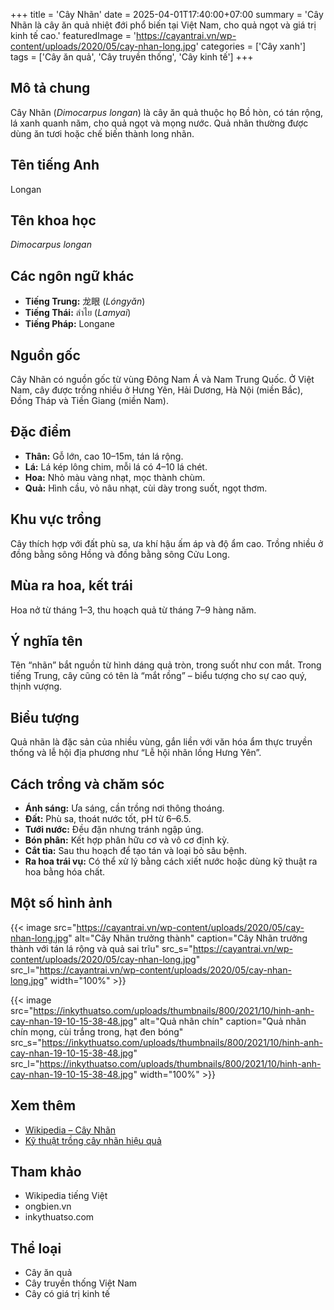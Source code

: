 +++
title = 'Cây Nhãn'
date = 2025-04-01T17:40:00+07:00
summary = 'Cây Nhãn là cây ăn quả nhiệt đới phổ biến tại Việt Nam, cho quả ngọt và giá trị kinh tế cao.'
featuredImage = 'https://cayantrai.vn/wp-content/uploads/2020/05/cay-nhan-long.jpg'
categories = ['Cây xanh']
tags = ['Cây ăn quả', 'Cây truyền thống', 'Cây kinh tế']
+++

## Mô tả chung

Cây Nhãn (*Dimocarpus longan*) là cây ăn quả thuộc họ Bồ hòn, có tán rộng, lá xanh quanh năm, cho quả ngọt và mọng nước. Quả nhãn thường được dùng ăn tươi hoặc chế biến thành long nhãn.

## Tên tiếng Anh

Longan

## Tên khoa học

*Dimocarpus longan*

## Các ngôn ngữ khác

- **Tiếng Trung:** 龙眼 (*Lóngyǎn*)
- **Tiếng Thái:** ลำไย (*Lamyai*)
- **Tiếng Pháp:** Longane

## Nguồn gốc

Cây Nhãn có nguồn gốc từ vùng Đông Nam Á và Nam Trung Quốc. Ở Việt Nam, cây được trồng nhiều ở Hưng Yên, Hải Dương, Hà Nội (miền Bắc), Đồng Tháp và Tiền Giang (miền Nam).

## Đặc điểm

- **Thân:** Gỗ lớn, cao 10–15m, tán lá rộng.
- **Lá:** Lá kép lông chim, mỗi lá có 4–10 lá chét.
- **Hoa:** Nhỏ màu vàng nhạt, mọc thành chùm.
- **Quả:** Hình cầu, vỏ nâu nhạt, cùi dày trong suốt, ngọt thơm.

## Khu vực trồng

Cây thích hợp với đất phù sa, ưa khí hậu ấm áp và độ ẩm cao. Trồng nhiều ở đồng bằng sông Hồng và đồng bằng sông Cửu Long.

## Mùa ra hoa, kết trái

Hoa nở từ tháng 1–3, thu hoạch quả từ tháng 7–9 hàng năm.

## Ý nghĩa tên

Tên “nhãn” bắt nguồn từ hình dáng quả tròn, trong suốt như con mắt. Trong tiếng Trung, cây cũng có tên là “mắt rồng” – biểu tượng cho sự cao quý, thịnh vượng.

## Biểu tượng

Quả nhãn là đặc sản của nhiều vùng, gắn liền với văn hóa ẩm thực truyền thống và lễ hội địa phương như “Lễ hội nhãn lồng Hưng Yên”.

## Cách trồng và chăm sóc

- **Ánh sáng:** Ưa sáng, cần trồng nơi thông thoáng.
- **Đất:** Phù sa, thoát nước tốt, pH từ 6–6.5.
- **Tưới nước:** Đều đặn nhưng tránh ngập úng.
- **Bón phân:** Kết hợp phân hữu cơ và vô cơ định kỳ.
- **Cắt tỉa:** Sau thu hoạch để tạo tán và loại bỏ sâu bệnh.
- **Ra hoa trái vụ:** Có thể xử lý bằng cách xiết nước hoặc dùng kỹ thuật ra hoa bằng hóa chất.

## Một số hình ảnh

{{< image src="https://cayantrai.vn/wp-content/uploads/2020/05/cay-nhan-long.jpg"
           alt="Cây Nhãn trưởng thành"
           caption="Cây Nhãn trưởng thành với tán lá rộng và quả sai trĩu"
           src_s="https://cayantrai.vn/wp-content/uploads/2020/05/cay-nhan-long.jpg"
           src_l="https://cayantrai.vn/wp-content/uploads/2020/05/cay-nhan-long.jpg"
           width="100%" >}}

{{< image src="https://inkythuatso.com/uploads/thumbnails/800/2021/10/hinh-anh-cay-nhan-19-10-15-38-48.jpg"
           alt="Quả nhãn chín"
           caption="Quả nhãn chín mọng, cùi trắng trong, hạt đen bóng"
           src_s="https://inkythuatso.com/uploads/thumbnails/800/2021/10/hinh-anh-cay-nhan-19-10-15-38-48.jpg"
           src_l="https://inkythuatso.com/uploads/thumbnails/800/2021/10/hinh-anh-cay-nhan-19-10-15-38-48.jpg"
           width="100%" >}}

## Xem thêm

- [Wikipedia – Cây Nhãn](https://vi.wikipedia.org/wiki/Nhãn)
- [Kỹ thuật trồng cây nhãn hiệu quả](https://ongbien.vn/ky-thuat-canh-tac/ky-thuat-trong-va-cham-soc-cay-nhan-hieu-qua-cao-55741dt.html)

## Tham khảo

- Wikipedia tiếng Việt
- ongbien.vn
- inkythuatso.com

## Thể loại

- Cây ăn quả
- Cây truyền thống Việt Nam
- Cây có giá trị kinh tế
